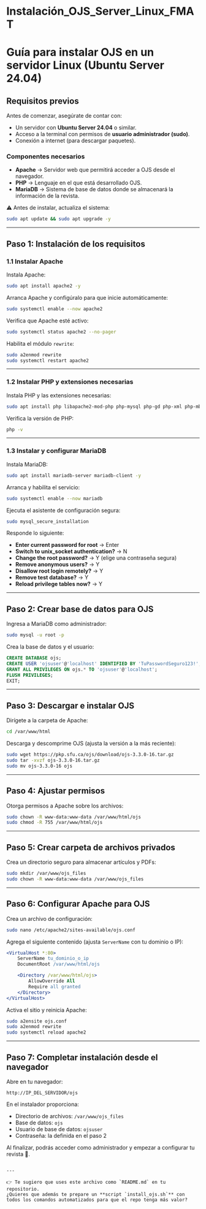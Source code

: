 # Instalación_OJS_Server_Linux_FMAT

# Guía para instalar OJS en un servidor Linux (Ubuntu Server 24.04)

## Requisitos previos
Antes de comenzar, asegúrate de contar con:

- Un servidor con **Ubuntu Server 24.04** o similar.  
- Acceso a la terminal con permisos de **usuario administrador (sudo)**.  
- Conexión a internet (para descargar paquetes).  

### Componentes necesarios
- **Apache** → Servidor web que permitirá acceder a OJS desde el navegador.  
- **PHP** → Lenguaje en el que está desarrollado OJS.  
- **MariaDB** → Sistema de base de datos donde se almacenará la información de la revista.  

⚠️ Antes de instalar, actualiza el sistema:
```bash
sudo apt update && sudo apt upgrade -y
````

---

## Paso 1: Instalación de los requisitos

### 1.1 Instalar Apache

Instala Apache:

```bash
sudo apt install apache2 -y
```

Arranca Apache y configúralo para que inicie automáticamente:

```bash
sudo systemctl enable --now apache2
```

Verifica que Apache esté activo:

```bash
sudo systemctl status apache2 --no-pager
```

Habilita el módulo `rewrite`:

```bash
sudo a2enmod rewrite
sudo systemctl restart apache2
```

---

### 1.2 Instalar PHP y extensiones necesarias

Instala PHP y las extensiones necesarias:

```bash
sudo apt install php libapache2-mod-php php-mysql php-gd php-xml php-mbstring php-curl php-zip unzip wget tar -y
```

Verifica la versión de PHP:

```bash
php -v
```

---

### 1.3 Instalar y configurar MariaDB

Instala MariaDB:

```bash
sudo apt install mariadb-server mariadb-client -y
```

Arranca y habilita el servicio:

```bash
sudo systemctl enable --now mariadb
```

Ejecuta el asistente de configuración segura:

```bash
sudo mysql_secure_installation
```

Responde lo siguiente:

* **Enter current password for root** → Enter
* **Switch to unix_socket authentication?** → N
* **Change the root password?** → Y (elige una contraseña segura)
* **Remove anonymous users?** → Y
* **Disallow root login remotely?** → Y
* **Remove test database?** → Y
* **Reload privilege tables now?** → Y

---

## Paso 2: Crear base de datos para OJS

Ingresa a MariaDB como administrador:

```bash
sudo mysql -u root -p
```

Crea la base de datos y el usuario:

```sql
CREATE DATABASE ojs;
CREATE USER 'ojsuser'@'localhost' IDENTIFIED BY 'TuPasswordSeguro123!';
GRANT ALL PRIVILEGES ON ojs.* TO 'ojsuser'@'localhost';
FLUSH PRIVILEGES;
EXIT;
```

---

## Paso 3: Descargar e instalar OJS

Dirígete a la carpeta de Apache:

```bash
cd /var/www/html
```

Descarga y descomprime OJS (ajusta la versión a la más reciente):

```bash
sudo wget https://pkp.sfu.ca/ojs/download/ojs-3.3.0-16.tar.gz
sudo tar -xvzf ojs-3.3.0-16.tar.gz
sudo mv ojs-3.3.0-16 ojs
```

---

## Paso 4: Ajustar permisos

Otorga permisos a Apache sobre los archivos:

```bash
sudo chown -R www-data:www-data /var/www/html/ojs
sudo chmod -R 755 /var/www/html/ojs
```

---

## Paso 5: Crear carpeta de archivos privados

Crea un directorio seguro para almacenar artículos y PDFs:

```bash
sudo mkdir /var/www/ojs_files
sudo chown -R www-data:www-data /var/www/ojs_files
```

---

## Paso 6: Configurar Apache para OJS

Crea un archivo de configuración:

```bash
sudo nano /etc/apache2/sites-available/ojs.conf
```

Agrega el siguiente contenido (ajusta `ServerName` con tu dominio o IP):

```apache
<VirtualHost *:80>
    ServerName tu_dominio_o_ip
    DocumentRoot /var/www/html/ojs

    <Directory /var/www/html/ojs>
        AllowOverride All
        Require all granted
    </Directory>
</VirtualHost>
```

Activa el sitio y reinicia Apache:

```bash
sudo a2ensite ojs.conf
sudo a2enmod rewrite
sudo systemctl reload apache2
```

---

## Paso 7: Completar instalación desde el navegador

Abre en tu navegador:

```
http://IP_DEL_SERVIDOR/ojs
```

En el instalador proporciona:

* Directorio de archivos: `/var/www/ojs_files`
* Base de datos: `ojs`
* Usuario de base de datos: `ojsuser`
* Contraseña: la definida en el paso 2

Al finalizar, podrás acceder como administrador y empezar a configurar tu revista 🎉.

```

---

👉 Te sugiero que uses este archivo como `README.md` en tu repositorio.  
¿Quieres que además te prepare un **script `install_ojs.sh`** con todos los comandos automatizados para que el repo tenga más valor?
```
